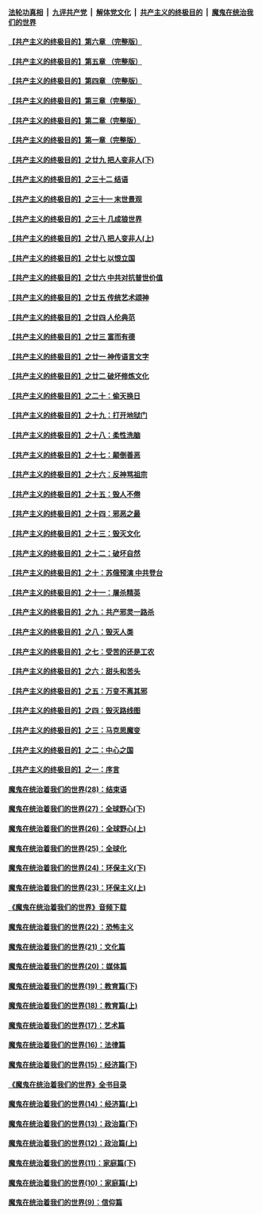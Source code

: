 ####  [法轮功真相](../../../../basic/blob/master/README.md?t=05052201) &nbsp;|&nbsp; [九评共产党](../../../../9ping.md/blob/master/README.md?t=05052201) &nbsp;|&nbsp; [解体党文化](../../../../jtdwh.md/blob/master/README.md?t=05052201)  &nbsp;|&nbsp; [共产主义的终极目的](../../../../gczydzjmd.md/blob/master/README.md?t=05052201) &nbsp;|&nbsp; [魔鬼在统治我们的世界](../../../../mgztzwmdsj.md/blob/master/README.md?t=05052201) 

#### [【共产主义的终极目的】第六章 （完整版）](../pages/nsc422/n11428913.md?t=05052201) 

#### [【共产主义的终极目的】第五章 （完整版）](../pages/nsc422/n11428912.md?t=05052201) 

#### [【共产主义的终极目的】第四章 （完整版）](../pages/nsc422/n11428907.md?t=05052201) 

#### [【共产主义的终极目的】第三章（完整版）](../pages/nsc422/n11428848.md?t=05052201) 

#### [【共产主义的终极目的】第二章（完整版）](../pages/nsc422/n11428831.md?t=05052201) 

#### [【共产主义的终极目的】第一章（完整版）](../pages/nsc422/n11417651.md?t=05052201) 

#### [【共产主义的终极目的】之廿九 把人变非人(下)](../pages/nsc422/n11344140.md?t=05052201) 

#### [【共产主义的终极目的】之三十二 结语](../pages/nsc422/n11360535.md?t=05052201) 

#### [【共产主义的终极目的】之三十一 末世景观](../pages/nsc422/n11351129.md?t=05052201) 

#### [【共产主义的终极目的】之三十 几成狼世界](../pages/nsc422/n11348280.md?t=05052201) 

#### [【共产主义的终极目的】之廿八 把人变非人(上)](../pages/nsc422/n11340492.md?t=05052201) 

#### [【共产主义的终极目的】之廿七 以恨立国](../pages/nsc422/n11336944.md?t=05052201) 

#### [【共产主义的终极目的】之廿六 中共对抗普世价值](../pages/nsc422/n11324785.md?t=05052201) 

#### [【共产主义的终极目的】之廿五 传统艺术颂神](../pages/nsc422/n11296396.md?t=05052201) 

#### [【共产主义的终极目的】之廿四 人伦典范](../pages/nsc422/n11296397.md?t=05052201) 

#### [【共产主义的终极目的】之廿三 富而有德](../pages/nsc422/n11283598.md?t=05052201) 

#### [【共产主义的终极目的】之廿一 神传语言文字](../pages/nsc422/n11263265.md?t=05052201) 

#### [【共产主义的终极目的】之廿二 破坏修炼文化](../pages/nsc422/n11245728.md?t=05052201) 

#### [【共产主义的终极目的】之二十：偷天换日](../pages/nsc422/n11238846.md?t=05052201) 

#### [【共产主义的终极目的】之十九：打开地狱门](../pages/nsc422/n11206376.md?t=05052201) 

#### [【共产主义的终极目的】之十八：柔性洗脑](../pages/nsc422/n11199994.md?t=05052201) 

#### [【共产主义的终极目的】之十七：颠倒善恶](../pages/nsc422/n11179782.md?t=05052201) 

#### [【共产主义的终极目的】之十六：反神骂祖宗](../pages/nsc422/n11166798.md?t=05052201) 

#### [【共产主义的终极目的】之十五：毁人不倦](../pages/nsc422/n11166792.md?t=05052201) 

#### [【共产主义的终极目的】之十四：邪恶之最](../pages/nsc422/n11150249.md?t=05052201) 

#### [【共产主义的终极目的】之十三：毁灭文化](../pages/nsc422/n11135227.md?t=05052201) 

#### [【共产主义的终极目的】之十二：破坏自然](../pages/nsc422/n11135214.md?t=05052201) 

#### [【共产主义的终极目的】之十：苏俄预演 中共登台](../pages/nsc422/n11118424.md?t=05052201) 

#### [【共产主义的终极目的】之十一：屠杀精英](../pages/nsc422/n11118442.md?t=05052201) 

#### [【共产主义的终极目的】之九：共产邪灵一路杀](../pages/nsc422/n11114139.md?t=05052201) 

#### [【共产主义的终极目的】之八：毁灭人类](../pages/nsc422/n11108503.md?t=05052201) 

#### [【共产主义的终极目的】之七：受苦的还是工农](../pages/nsc422/n11101809.md?t=05052201) 

#### [【共产主义的终极目的】之六：甜头和苦头](../pages/nsc422/n11096971.md?t=05052201) 

#### [【共产主义的终极目的】之五：万变不离其邪](../pages/nsc422/n11091285.md?t=05052201) 

#### [【共产主义的终极目的】之四：毁灭路线图](../pages/nsc422/n11086284.md?t=05052201) 

#### [【共产主义的终极目的】之三：马克思魔变](../pages/nsc422/n11061941.md?t=05052201) 

#### [【共产主义的终极目的】之二：中心之国](../pages/nsc422/n11047728.md?t=05052201) 

#### [【共产主义的终极目的】之一：序言](../pages/nsc422/n11086077.md?t=05052201) 

#### [魔鬼在统治着我们的世界(28)：结束语](../pages/nsc422/n10936246.md?t=05052201) 

#### [魔鬼在统治着我们的世界(27)：全球野心(下)](../pages/nsc422/n10928319.md?t=05052201) 

#### [魔鬼在统治着我们的世界(26)：全球野心(上)](../pages/nsc422/n10900318.md?t=05052201) 

#### [魔鬼在统治着我们的世界(25)：全球化](../pages/nsc422/n10788205.md?t=05052201) 

#### [魔鬼在统治着我们的世界(24)：环保主义(下)](../pages/nsc422/n10695307.md?t=05052201) 

#### [魔鬼在统治着我们的世界(23)：环保主义(上)](../pages/nsc422/n10688613.md?t=05052201) 

#### [《魔鬼在统治着我们的世界》音频下载](../pages/nsc422/n10635553.md?t=05052201) 

#### [魔鬼在统治着我们的世界(22)：恐怖主义](../pages/nsc422/n10614727.md?t=05052201) 

#### [魔鬼在统治着我们的世界(21)：文化篇](../pages/nsc422/n10597706.md?t=05052201) 

#### [魔鬼在统治着我们的世界(20)：媒体篇](../pages/nsc422/n10586579.md?t=05052201) 

#### [魔鬼在统治着我们的世界(19)：教育篇(下)](../pages/nsc422/n10564808.md?t=05052201) 

#### [魔鬼在统治着我们的世界(18)：教育篇(上)](../pages/nsc422/n10526970.md?t=05052201) 

#### [魔鬼在统治着我们的世界(17)：艺术篇](../pages/nsc422/n10499093.md?t=05052201) 

#### [魔鬼在统治着我们的世界(16)：法律篇](../pages/nsc422/n10485969.md?t=05052201) 

#### [魔鬼在统治着我们的世界(15)：经济篇(下)](../pages/nsc422/n10469975.md?t=05052201) 

#### [《魔鬼在统治着我们的世界》全书目录](../pages/nsc422/n10464261.md?t=05052201) 

#### [魔鬼在统治着我们的世界(14)：经济篇(上)](../pages/nsc422/n10457370.md?t=05052201) 

#### [魔鬼在统治着我们的世界(13)：政治篇(下)](../pages/nsc422/n10448270.md?t=05052201) 

#### [魔鬼在统治着我们的世界(12)：政治篇(上)](../pages/nsc422/n10444576.md?t=05052201) 

#### [魔鬼在统治着我们的世界(11)：家庭篇(下)](../pages/nsc422/n10440961.md?t=05052201) 

#### [魔鬼在统治着我们的世界(10)：家庭篇(上)](../pages/nsc422/n10435448.md?t=05052201) 

#### [魔鬼在统治着我们的世界(9)：信仰篇](../pages/nsc422/n10432159.md?t=05052201) 

